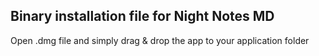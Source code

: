 ## Binary installation file for Night Notes MD

Open .dmg file and simply drag & drop the app to your application folder